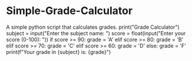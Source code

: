 # Simple-Grade-Calculator
A simple python script that calculates grades.
print("Grade Calculator")
subject = input("Enter the subject name: ")
score = float(input("Enter your score (0-100): "))
if score >= 90:
    grade = 'A'
elif score >= 80:
    grade = 'B'
elif score >= 70:
    grade = 'C'
elif score >= 60:
    grade = 'D'
else:
    grade = 'F'
print(f"Your grade in {subject} is: {grade}")



